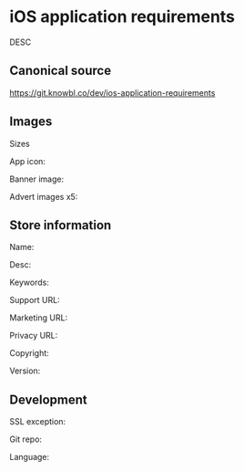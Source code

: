 # iOS application requirements

DESC

## Canonical source

https://git.knowbl.co/dev/ios-application-requirements

## Images

Sizes

App icon:

Banner image:

Advert images x5:

## Store information

Name:

Desc:

Keywords:

Support URL:

Marketing URL:

Privacy URL:

Copyright:

Version:

## Development

SSL exception:

Git repo:

Language: